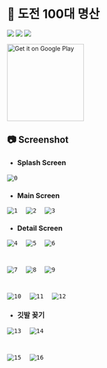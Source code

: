# 🚩 도전 100대 명산
<img src="https://img.shields.io/badge/Expo-000020?style=flat&logo=Expo&logoColor=white"/> <img src="https://img.shields.io/badge/React-61DAFB?style=flat&logo=React&logoColor=black"/> <img src="https://img.shields.io/badge/Redux-764ABC?style=flat&logo=Redux&logoColor=white"/>

<a href='https://play.google.com/store/apps/details?id=gom.gogos.mflag&pcampaignid=pcampaignidMKT-Other-global-all-co-prtnr-py-PartBadge-Mar2515-1'><img alt='Get it on Google Play' width='180' src='https://play.google.com/intl/en_us/badges/static/images/badges/en_badge_web_generic.png'/></a>

## 📷 Screenshot

* ### Splash Screen
<kbd>![0](https://user-images.githubusercontent.com/7158623/216521764-6b9e6d4b-eb80-4f6b-ac26-7e7eed0f0018.jpg)</kbd>&nbsp;&nbsp;&nbsp;&nbsp;

* ### Main Screen

<kbd>![1](https://user-images.githubusercontent.com/7158623/216521790-67a3cd69-3270-43b3-985f-273af2cd7278.jpg)</kbd>&nbsp;&nbsp;&nbsp;&nbsp;
<kbd>![2](https://user-images.githubusercontent.com/7158623/216521795-8d858850-9f43-42db-a7a2-5c720d85bd80.jpg)</kbd>&nbsp;&nbsp;&nbsp;&nbsp;
<kbd>![3](https://user-images.githubusercontent.com/7158623/216521799-46e4db5e-d73c-406b-814e-4abf3c647441.jpg)</kbd>

* ### Detail Screen

<kbd>![4](https://user-images.githubusercontent.com/7158623/216521802-45c3ccea-1009-43a7-9e74-9bf0ae68455d.jpg)</kbd>&nbsp;&nbsp;&nbsp;&nbsp;
<kbd>![5](https://user-images.githubusercontent.com/7158623/216521805-d990915a-8242-4a8b-993c-096632b61846.jpg)</kbd>&nbsp;&nbsp;&nbsp;&nbsp;
<kbd>![6](https://user-images.githubusercontent.com/7158623/216521808-8e025768-54b7-4d30-af36-03c3de01bfbc.jpg)</kbd>

<br>

<kbd>![7](https://user-images.githubusercontent.com/7158623/216521810-5a1c26c0-df23-4b80-a65d-fec9209facea.jpg)</kbd>&nbsp;&nbsp;&nbsp;&nbsp;
<kbd>![8](https://user-images.githubusercontent.com/7158623/216521811-89e64acf-8eb4-45c0-ab19-e4850af28935.jpg)</kbd>&nbsp;&nbsp;&nbsp;&nbsp;
<kbd>![9](https://user-images.githubusercontent.com/7158623/216521814-5eb05654-f09c-45a6-965e-5357a2c15e58.jpg)</kbd>

<br>

<kbd>![10](https://user-images.githubusercontent.com/7158623/216521820-58dda3ed-bb21-4125-8114-a1f8fa4b7bbd.jpg)</kbd>&nbsp;&nbsp;&nbsp;&nbsp;
<kbd>![11](https://user-images.githubusercontent.com/7158623/216521824-e1afd3ee-beeb-4cdf-9fbc-cc04ac468087.jpg)</kbd>&nbsp;&nbsp;&nbsp;&nbsp;
<kbd>![12](https://user-images.githubusercontent.com/7158623/216521827-fc3a35e8-d59d-4452-96ea-681ee525b7ef.jpg)</kbd>

* ### 깃발 꽂기

<kbd>![13](https://user-images.githubusercontent.com/7158623/216522841-db82f0c1-cee0-4988-b5dd-f79d51a05741.jpg)</kbd>&nbsp;&nbsp;&nbsp;&nbsp;
<kbd>![14](https://user-images.githubusercontent.com/7158623/216522844-bce9e79f-611f-44fb-b59b-54518adc6468.jpg)</kbd>

<br>

<kbd>![15](https://user-images.githubusercontent.com/7158623/216522846-8031cb55-42dc-45fe-b6a7-08d1da2f6191.jpg)</kbd>&nbsp;&nbsp;&nbsp;&nbsp;
<kbd>![16](https://user-images.githubusercontent.com/7158623/216522848-84237adc-607e-4fbb-8a43-297048511c66.jpg)</kbd>







